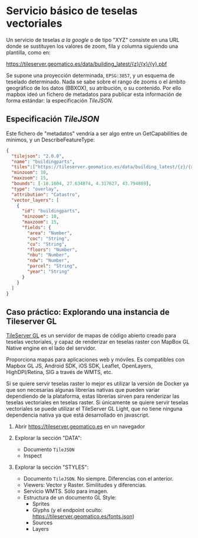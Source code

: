 # Servicio básico de teselas vectoriales

Un servicio de teselas *a la google* o de tipo "XYZ" consiste en una URL donde se sustituyen los valores de zoom, fila y
columna siguiendo una plantilla, como en:

https://tileserver.geomatico.es/data/building_latest/{z}/{x}/{y}.pbf

Se supone una proyección determinada, `EPSG:3857`, y un esquema de teselado determinado. Nada se sabe sobre el rango
de zooms o el ámbito geográfico de los datos (BBXOX), su atribución, o su contenido. Por ello mapbox ideó un fichero
de metadatos para publicar esta información de forma estándar: la especificación *TileJSON*.


## Especificación *TileJSON*

Este fichero de "metadatos" vendría a ser algo entre un GetCapabilities de mínimos, y un DescribeFeatureType:

```json
{
  "tilejson": "2.0.0",
  "name": "buildingparts",
  "tiles":["https://tileserver.geomatico.es/data/building_latest/{z}/{x}/{y}.pbf"],
  "minzoom": 10,
  "maxzoom": 15,
  "bounds": [-18.1604, 27.634874, 4.317627, 43.794889],
  "type": "overlay",
  "attribution": "Catastro",
  "vector_layers": [
    {
      "id": "buildingparts",
      "minzoom": 10,
      "maxzoom": 15,
      "fields": {
        "area": "Number",
        "coc": "String",
        "cu": "String",
        "floors": "Number",
        "nbu": "Number",
        "ndw": "Number",
        "parcel": "String",
        "year": "String"
      }
    }
  ]
}
```


## Caso práctico: Explorando una instancia de Tileserver GL

[TileServer GL](http://tileserver.org/) es un servidor de mapas de código abierto creado para teselas vectoriales, y
capaz de renderizar en teselas raster con MapBox GL Native engine en el lado del servidor.

Proporciona mapas para aplicaciones web y móviles. Es compatibles con Mapbox GL JS, Android SDK, iOS SDK, Leaflet,
OpenLayers, HighDPI/Retina, SIG a través de WMTS, etc.

Si se quiere servir teselas raster lo mejor es utilizar la versión de Docker ya que son necesarias algunas librerías
nativas que pueden variar dependiendo de la plataforma, estas librerías sirven para renderizar las teselas vectoriales
en teselas raster. Si únicamente se quiere servir teselas vectoriales se puede utilizar el TileServer GL Light,
que no tiene ninguna dependencia nativa ya que está desarrollado en javascript.


1. Abrir https://tileserver.geomatico.es en un navegador

2. Explorar la sección "DATA":

    * Documento `TileJSON`
    * Inspect

3. Explorar la sección "STYLES":

    * Documento `TileJSON`. No siempre. Diferencias con el anterior.
    * Viewers: Vector y Raster. Similitudes y diferencias.
    * Servicio WMTS. Sólo para imagen.
    * Estructura de un documento GL Style:
        * Sprites  
        * Glyphs (y el endpoint oculto: https://tileserver.geomatico.es/fonts.json)
        * Sources
        * Layers
